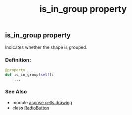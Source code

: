 ﻿---
title: is_in_group property
second_title: Aspose.Cells for Python via .NET API References
description: 
type: docs
weight: 600
url: /aspose.cells.drawing/radiobutton/is_in_group/
is_root: false
---

## is_in_group property


Indicates whether the shape is grouped.
### Definition:
```python
@property
def is_in_group(self):
    ...
```

### See Also
* module [aspose.cells.drawing](../../)
* class [RadioButton](/cells/python-net/aspose.cells.drawing/radiobutton)
